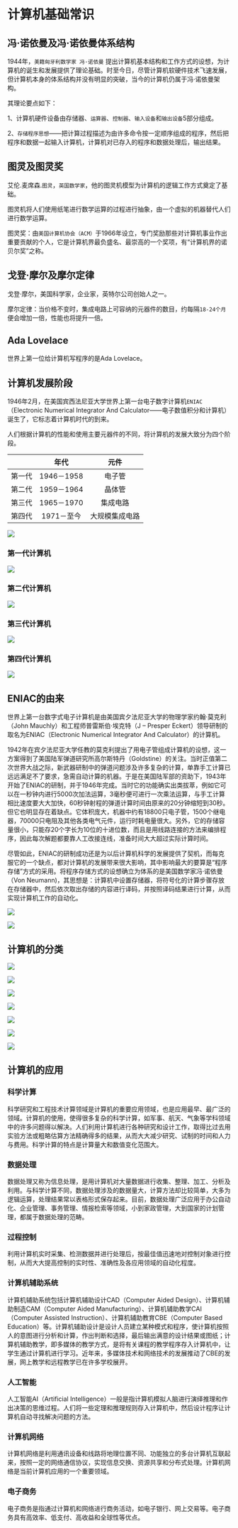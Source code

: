 # 计算机基础常识

## 冯·诺依曼及冯·诺依曼体系结构

1944年，`美籍匈牙利数学家 冯·诺依曼` 提出计算机基本结构和工作方式的设想，为计算机的诞生和发展提供了理论基础。时至今日，尽管计算机软硬件技术飞速发展，但计算机本身的体系结构并没有明显的突破，当今的计算机仍属于冯·诺依曼架构。

其理论要点如下：

&#x20;     1、计算机硬件设备由存储器、`运算器`、`控制器`、`输入设备`和`输出设备`5部分组成。

&#x20;     2、`存储程序思想`——把计算过程描述为由许多命令按一定顺序组成的程序，然后把程序和数据一起输入计算机，计算机对已存入的程序和数据处理后，输出结果。

## 图灵及图灵奖

艾伦.麦席森.`图灵`，`英国数学家`，他的图灵机模型为计算机的逻辑工作方式奠定了基础。

图灵机将人们使用纸笔进行数学运算的过程进行抽象，由一个虚拟的机器替代人们进行数学运算。

图灵奖：由`美国计算机协会（ACM）`于1966年设立，专门奖励那些对计算机事业作出重要贡献的个人，它是计算机界最负盛名、最崇高的一个奖项，有“计算机界的诺贝尔奖”之称。

## 戈登·摩尔及摩尔定律

戈登·摩尔，美国科学家，企业家，英特尔公司创始人之一。

摩尔定律：当价格不变时，集成电路上可容纳的元器件的数目，约每隔`18-24个月`便会增加一倍，性能也将提升一倍。

## Ada Lovelace

世界上第一位给计算机写程序的是Ada Lovelace。

## 计算机发展阶段

1946年2月，在美国宾西法尼亚大学世界上第一台电子数字计算机`ENIAC`（Electronic Numerical Integrator And Calculator——电子数值积分和计算机）诞生了，它标志着计算机时代的到来。​

人们根据计算机的性能和使用主要元器件的不同，将计算机的发展大致分为四个阶段。

|     |     年代    |    元件   |
| :-: | :-------: | :-----: |
| 第一代 | 1946－1958 |   电子管   |
| 第二代 | 1959－1964 |   晶体管   |
| 第三代 | 1965－1970 |   集成电路  |
| 第四代 |  1971－至今  | 大规模集成电路 |

![](../.gitbook/assets/6.png)

### 第一代计算机

![](../.gitbook/assets/7.png)

### 第二代计算机

![](../.gitbook/assets/8.png)

### 第三代计算机

![](../.gitbook/assets/9.png)



### 第四代计算机

![](../.gitbook/assets/10.png)

## ENIAC的由来

&#x20;       世界上第一台数字式电子计算机是由美国宾夕法尼亚大学的物理学家约翰·莫克利（John Mauchly）和工程师普雷斯伯·埃克特（J – Presper Eckert）领导研制的取名为ENIAC（Electronic Numerical Integrator And Calculator）的计算机。

&#x20;       1942年在宾夕法尼亚大学任教的莫克利提出了用电子管组成计算机的设想，这一方案得到了美国陆军弹道研究所高尔斯特丹（Goldstine）的关注。当时正值第二次世界大战之际，新武器研制中的弹道问题涉及许多复杂的计算，单靠手工计算已远远满足不了要求，急需自动计算的机器。于是在美国陆军部的资助下，1943年开始了ENIAC的研制，并于1946年完成。当时它的功能确实出类拔萃，例如它可以在一秒钟内进行5000次加法运算，3毫秒便可进行一次乘法运算，与手工计算相比速度要大大加快，60秒钟射程的弹道计算时间由原来的20分钟缩短到30秒。但它也明显存在着缺点。它体积庞大，机器中约有18800只电子管，1500个继电器，70000只电阻及其他各类电气元件，运行时耗电量很大。另外，它的存储容量很小，只能存20个字长为10位的十进位数，而且是用线路连接的方法来编排程序，因此每次解题都要靠人工改接连线，准备时间大大超过实际计算时间。

&#x20;       尽管如此，ENIAC的研制成功还是为以后计算机科学的发展提供了契机，而每克服它的一个缺点，都对计算机的发展带来很大影响，其中影响最大的要算是“程序存储”方式的采用。将程序存储方式的设想确立为体系的是美国数学家冯·诺依曼（Von Neumann)，其思想是：计算机中设置存储器，将符号化的计算步骤存放在存储器中，然后依次取出存储的内容进行译码，并按照译码结果进行计算，从而实现计算机工作的自动化。

![](../.gitbook/assets/4.png)

![](../.gitbook/assets/5.png)

## 计算机的分类

![](../.gitbook/assets/13.png)

![](../.gitbook/assets/14.png)

![](../.gitbook/assets/15.png)

![](../.gitbook/assets/16.png)

![](../.gitbook/assets/17.png)

![](../.gitbook/assets/18.png)

![](../.gitbook/assets/19.png)

## 计算机的应用

### 科学计算

科学研究和工程技术计算领域是计算机的重要应用领域，也是应用最早、最广泛的领域。计算机的使用，使得很多复杂的科学计算，如军事、航天、气象等学科领域中的许多问题得以解决。人们利用计算机进行各种研究和设计工作，取得比过去用实验方法或粗略估算方法精确得多的结果，从而大大减少研究、试制的时间和人力与费用。科学计算的特点是计算量大和数值变化范围大。

### 数据处理

数据处理又称为信息处理，是用计算机对大量数据进行收集、整理、加工、分析及利用。与科学计算不同，数据处理涉及的数据量大，计算方法却比较简单，大多为逻辑运算，处理结果常以表格形式保存起来。目前，数据处理广泛应用于办公自动化、企业管理、事务管理、情报检索等领域，小到家政管理，大到国家的计划管理，都属于数据处理的范畴。

### 过程控制

利用计算机实时采集、检测数据并进行处理后，按最佳值迅速地对控制对象进行控制，从而大大提高控制的实时性、准确性及各应用领域的自动化程度。

### 计算机辅助系统

计算机辅助系统包括计算机辅助设计CAD（Computer Aided Design）、计算机辅助制造CAM（Computer Aided Manufacturing）、计算机辅助教学CAI（Computer Assisted Instruction）、计算机辅助教育CBE（Computer Based Education）等。计算机辅助设计是设计人员建立某种模式和程序，使计算机按照人的意图进行分析和计算，作出判断和选择，最后输出满意的设计结果或图纸；计算机辅助教学，即多媒体的教学方式，是将有关课程的教学程序存入计算机中，让学生通过计算机进行学习。近年来，多媒体技术和网络技术的发展推动了CBE的发展，网上教学和远程教学已在许多学校展开。

### 人工智能

人工智能AI（Artificial Intelligence）一般是指计算机模拟人脑进行演绎推理和作出决策的思维过程。人们将一些定理和推理规则存入计算机中，然后设计程序让计算机自动寻找解决问题的方法。

### 计算机网络

计算机网络是利用通讯设备和线路将地理位置不同、功能独立的多台计算机互联起来，按照一定的网络通信协议，实现信息交换、资源共享和分布式处理。计算机网络是当前计算机应用的一个重要领域。

### 电子商务

电子商务是指通过计算机和网络进行商务活动，如电子银行、网上交易等。电子商务具有高效率、低支付、高收益和全球性等优点。
